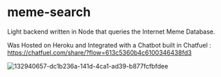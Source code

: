 
# meme-search
Light backend written in Node that queries the Internet Meme Database.

Was Hosted on Heroku and Integrated with a Chatbot built in Chatfuel : https://chatfuel.com/share/?flow=613c5360b4c6100346438fd3

![132940657-dc1b236a-141d-4ca1-ad39-b877fcfbfdee](https://user-images.githubusercontent.com/33147933/132946251-d19a40b7-063d-43f3-a495-5a9e1e735f37.png)

